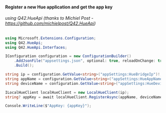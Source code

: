 #### Register a new Hue application and get the app key
###### using Q42.HueApi (thanks to Michiel Post - https://github.com/michielpost/Q42.HueApi)

````csharp
using Microsoft.Extensions.Configuration;
using Q42.HueApi;
using Q42.HueApi.Interfaces;

IConfiguration configuration = new ConfigurationBuilder()
    .AddJsonFile("appsettings.json", optional: true, reloadOnChange: true)
    .Build();

string ip = configuration.GetValue<string>("appSettings:HueBridgeIp")!;
string appName = configuration.GetValue<string>("appSettings:HueAppName")!;
string deviceName = configuration.GetValue<string>("appSettings:HueDeviceName")!;

ILocalHueClient localHueClient = new LocalHueClient(ip);
string? appKey = await localHueClient.RegisterAsync(appName, deviceName);

Console.WriteLine($"AppKey: {appKey}");
````


